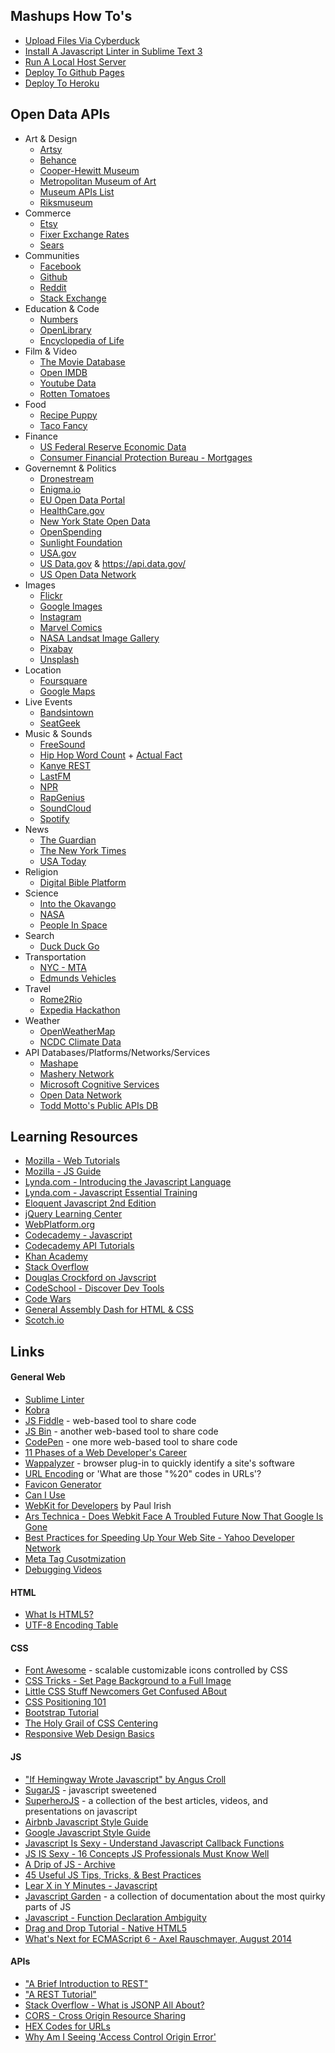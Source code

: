 Mashups How To's
----------------
* [Upload Files Via Cyberduck](https://github.com/craigprotzel/Mashups/tree/master/_Help/How_To/Cyberduck)
* [Install A Javascript Linter in Sublime Text 3](https://github.com/craigprotzel/Mashups/tree/master/_HELP/How_To/Sublime_Linter)
* [Run A Local Host Server](https://github.com/craigprotzel/Mashups/tree/master/_Help/How_To/Local_Server)
* [Deploy To Github Pages](https://github.com/craigprotzel/Mashups/tree/master/_Help/How_To/Github_Pages)
* [Deploy To Heroku](https://github.com/craigprotzel/Mashups/tree/master/_Help/How_To/Heroku_Node_Deploy)

Open Data APIs
--------------
* Art & Design
  * [Artsy](https://developers.artsy.net/)
  * [Behance](https://www.behance.net/dev)
  * [Cooper-Hewitt Museum](https://collection.cooperhewitt.org/api/)
  * [Metropolitan Museum of Art](http://scrapi.org/)
  * [Museum APIs List](http://museum-api.pbworks.com/w/page/21933420/Museum%C2%A0APIs)
  * [Riksmuseum](https://www.rijksmuseum.nl/en/api)
* Commerce
  * [Etsy](https://www.etsy.com/developers/documentation)
  * [Fixer Exchange Rates](http://fixer.io/)
  * [Sears](https://developer.sears.com/documentation/sears-apis-0)
* Communities
  * [Facebook](https://developers.facebook.com/docs/javascript)
  * [Github](https://developer.github.com/v3/#json-p-callbacks)
  * [Reddit](http://www.reddit.com/dev/api)  
  * [Stack Exchange](https://api.stackexchange.com/)
* Education & Code
  * [Numbers](http://numbersapi.com/#42)
  * [OpenLibrary](https://openlibrary.org/developers/api)
  * [Encyclopedia of Life](http://eol.org/api)
* Film & Video
  * [The Movie Database](http://docs.themoviedb.apiary.io/)
  * [Open IMDB](http://www.omdbapi.com/)
  * [Youtube Data](https://developers.google.com/youtube/v3/)
  * [Rotten Tomatoes](https://developer.fandango.com/Rotten_Tomatoes)
* Food
  * [Recipe Puppy](http://www.recipepuppy.com/about/api/)
  * [Taco Fancy](https://github.com/evz/tacofancy-api)
* Finance
  * [US Federal Reserve Economic Data](https://api.stlouisfed.org/docs/fred/series.html)
  * [Consumer Financial Protection Bureau - Mortgages](http://cfpb.github.io/api/hmda/)
* Governemnt & Politics
  * [Dronestream](http://dronestre.am/)
  * [Enigma.io](https://app.enigma.io/api)
  * [EU Open Data Portal](https://data.europa.eu/euodp/data/dataset/eu-open-data-portal-api)
  * [HealthCare.gov](https://www.healthcare.gov/developers/)
  * [New York State Open Data](https://data.ny.gov/browse?limitTo=apis)
  * [OpenSpending](http://community.openspending.org/help/api/)
  * [Sunlight Foundation](http://sunlightfoundation.com/api/)
  * [USA.gov](http://www.usa.gov/About/developer-resources/developers.shtml#APIs)
  * [US Data.gov](https://www.data.gov/developers/apis) & https://api.data.gov/
  * [US Open Data Network](https://www.opendatanetwork.com/)
* Images
  * [Flickr](https://www.flickr.com/services/api/)
  * [Google Images](https://developers.google.com/custom-search/json-api/v1/overview)
  * [Instagram](http://instagram.com/developer/)
  * [Marvel Comics](http://developer.marvel.com/)
  * [NASA Landsat Image Gallery](http://landsat.visibleearth.nasa.gov/)  
  * [Pixabay](https://pixabay.com/api/docs/)
  * [Unsplash](https://unsplash.com/developers) 
* Location
  * [Foursquare](https://developer.foursquare.com/)
  * [Google Maps](https://developers.google.com/maps/documentation/javascript/tutorial)
* Live Events
  * [Bandsintown](https://www.bandsintown.com/api/overview)
  * [SeatGeek](http://platform.seatgeek.com/)
* Music & Sounds
  * [FreeSound](https://www.freesound.org/help/developers/)
  * [Hip Hop Word Count](https://dev.hiphopwordcount.com/) + [Actual Fact](http://www.actualfact.net/)
  * [Kanye REST](http://kanyerest.xyz/)
  * [LastFM](http://www.last.fm/api)
  * [NPR](http://dev.npr.org/)
  * [RapGenius](https://github.com/kenshiro-o/RapGenius-JS)
  * [SoundCloud](http://developers.soundcloud.com/docs)
  * [Spotify](https://developer.spotify.com/)
* News
  * [The Guardian](http://www.theguardian.com/open-platform)
  * [The New York Times](http://developer.nytimes.com/page)
  * [USA Today](http://developer.usatoday.com/)
* Religion
  * [Digital Bible Platform](http://www.digitalbibleplatform.com/)
* Science
  * [Into the Okavango](http://intotheokavango.org/api)
  * [NASA](https://api.nasa.gov/index.html)
  * [People In Space](http://open-notify.org/Open-Notify-API/People-In-Space/)
* Search
  * [Duck Duck Go](https://api.duckduckgo.com/api)
* Transportation
  * [NYC - MTA](http://web.mta.info/developers/)
  * [Edmunds Vehicles](http://edmunds.mashery.com/docs/read/The_Vehicle_API)
* Travel  
  * [Rome2Rio](http://www.rome2rio.com/documentation)
  * [Expedia Hackathon](http://hackathon.expedia.com/)
* Weather
  * [OpenWeatherMap](http://openweathermap.org/api)
  * [NCDC Climate Data](http://www.ncdc.noaa.gov/cdo-web/webservices/v2)
* API Databases/Platforms/Networks/Services
  * [Mashape](https://market.mashape.com/explore)
  * [Mashery Network](http://developer.mashery.com/apinetwork)
  * [Microsoft Cognitive Services](https://www.microsoft.com/cognitive-services/en-us/apis)
  * [Open Data Network](http://www.opendatanetwork.com/)
  * [Todd Motto's Public APIs DB](https://github.com/toddmotto/public-apis)

Learning Resources
------------------
* [Mozilla - Web Tutorials](https://developer.mozilla.org/en-US/docs/Web/Tutorials)
* [Mozilla - JS Guide](https://developer.mozilla.org/en-US/docs/Web/JavaScript/Guide)
* [Lynda.com - Introducing the Javascript Language](http://www.nyu.edu/lynda)
* [Lynda.com - Javascript Essential Training](http://www.nyu.edu/lynda)
* [Eloquent Javascript 2nd Edition](http://eloquentjavascript.net/)
* [jQuery Learning Center](http://learn.jquery.com/)
* [WebPlatform.org](http://docs.webplatform.org)
* [Codecademy - Javascript](http://www.codecademy.com/)
* [Codecademy API Tutorials](http://www.codecademy.com/tracks/apis)
* [Khan Academy](https://www.khanacademy.org/)
* [Stack Overflow](http://stackoverflow.com/)
* [Douglas Crockford on Javscript](https://www.youtube.com/playlist?list=PL7664379246A246CB)
* [CodeSchool - Discover Dev Tools](http://discover-devtools.codeschool.com/)
* [Code Wars](http://www.codewars.com/)
* [General Assembly Dash for HTML & CSS](https://dash.generalassemb.ly/)
* [Scotch.io](https://scotch.io/)

Links
-----
#### General Web
* [Sublime Linter](http://www.hongkiat.com/blog/identify-code-errors-sublime-linter/)
* [Kobra](https://kobra.io)
* [JS Fiddle](http://jsfiddle.net/) - web-based tool to share code
* [JS Bin](http://jsbin.com/) - another web-based tool to share code
* [CodePen](http://codepen.io/) - one more web-based tool to share code
* [11 Phases of a Web Developer's Career](http://net.tutsplus.com/articles/general/the-11-phases-of-a-web-developers-career-as-illustrated-by-memes/)
* [Wappalyzer](http://wappalyzer.com/) - browser plug-in to quickly identify a site's software
* [URL Encoding](http://www.blooberry.com/indexdot/html/topics/urlencoding.htm) or 'What are those "%20" codes in URLs'?
* [Favicon Generator](http://www.favicon.cc/)
* [Can I Use](http://caniuse.com/)
* [WebKit for Developers](http://www.paulirish.com/2013/webkit-for-developers/) by Paul Irish
* [Ars Technica - Does Webkit Face A Troubled Future Now That Google Is Gone](http://arstechnica.com/information-technology/2013/04/does-webkit-face-a-troubled-future-now-that-google-is-gone/)
* [Best Practices for Speeding Up Your Web Site - Yahoo Developer Network](http://developer.yahoo.com/performance/rules.html)
* [Meta Tag Cusotmization](http://www.google.com/support/enterprise/static/gsa/docs/admin/72/gsa_doc_set/admin_searchexp/adv_customization.html)
* [Debugging Videos](https://vimeo.com/105069079)

#### HTML
* [What Is HTML5?](http://radar.oreilly.com/2011/07/what-is-html5.html)
* [UTF-8 Encoding Table](http://www.utf8-chartable.de/unicode-utf8-table.pl?utf8=oct&unicodeinhtml=dec&htmlent=1)

#### CSS
* [Font Awesome](http://fortawesome.github.io/Font-Awesome/) - scalable customizable icons controlled by CSS
* [CSS Tricks - Set Page Background to a Full Image](http://css-tricks.com/perfect-full-page-background-image/)
* [Little CSS Stuff Newcomers Get Confused ABout](http://css-tricks.com/little-css-stuff-newcomers-get-confused-about/)
* [CSS Positioning 101](http://alistapart.com/article/css-positioning-101)
* [Bootstrap Tutorial](http://www.sitepoint.com/twitter-bootstrap-tutorial-handling-complex-designs/)
* [The Holy Grail of CSS Centering](http://webdesign.tutsplus.com/tutorials/the-holy-grail-of-css-centering--cms-22114)
* [Responsive Web Design Basics](https://developers.google.com/web/fundamentals/layouts/rwd-fundamentals/)

#### JS
* ["If Hemingway Wrote Javascript" by Angus Croll](http://byfat.xxx/if-hemingway-wrote-javascript)
* [SugarJS](http://sugarjs.com/) - javascript sweetened
* [SuperheroJS](http://superherojs.com/) - a collection of the best articles, videos, and presentations on javascript
* [Airbnb Javascript Style Guide](https://github.com/airbnb/javascript)
* [Google Javascript Style Guide](http://google-styleguide.googlecode.com/svn/trunk/javascriptguide.xml)
* [Javascript Is Sexy - Understand Javascript Callback Functions](http://javascriptissexy.com/understand-javascript-callback-functions-and-use-them/)
* [JS IS Sexy - 16 Concepts JS Professionals Must Know Well](http://javascriptissexy.com/16-javascript-concepts-you-must-know-well/)
* [A Drip of JS - Archive](http://designpepper.com/js-drip-archive)
* [45 Useful JS Tips, Tricks, & Best Practices](http://flippinawesome.org/2013/12/23/45-useful-javascript-tips-tricks-and-best-practices)
* [Lear X in Y Minutes - Javascript](http://learnxinyminutes.com/docs/javascript/)
* [Javascript Garden](http://bonsaiden.github.io/JavaScript-Garden/) - a collection of documentation about the most quirky parts of JS
* [Javascript - Function Declaration Ambiguity](http://www.dustindiaz.com/javascript-function-declaration-ambiguity/)
* [Drag and Drop Tutorial - Native HTML5](http://www.html5rocks.com/en/tutorials/dnd/basics/#toc-dragging-events)
* [What's Next for ECMAScript 6 - Axel Rauschmayer, August 2014](https://speakerdeck.com/rauschma/ecmascript-6-whats-next-for-javascript-august-2014)

#### APIs
* ["A Brief Introduction to REST"](http://www.infoq.com/articles/rest-introduction)
* ["A REST Tutorial"](http://rest.elkstein.org/)
* [Stack Overflow - What is JSONP All About?](http://stackoverflow.com/questions/2067472/what-is-jsonp-all-about)
* [CORS - Cross Origin Resource Sharing](http://enable-cors.org/)
* [HEX Codes for URLs](http://www.obkb.com/dcljr/charstxt.html)
* [Why Am I Seeing 'Access Control Origin Error'](http://stackoverflow.com/questions/9310112/why-am-i-seeing-an-origin-is-not-allowed-by-access-control-allow-origin-error)

